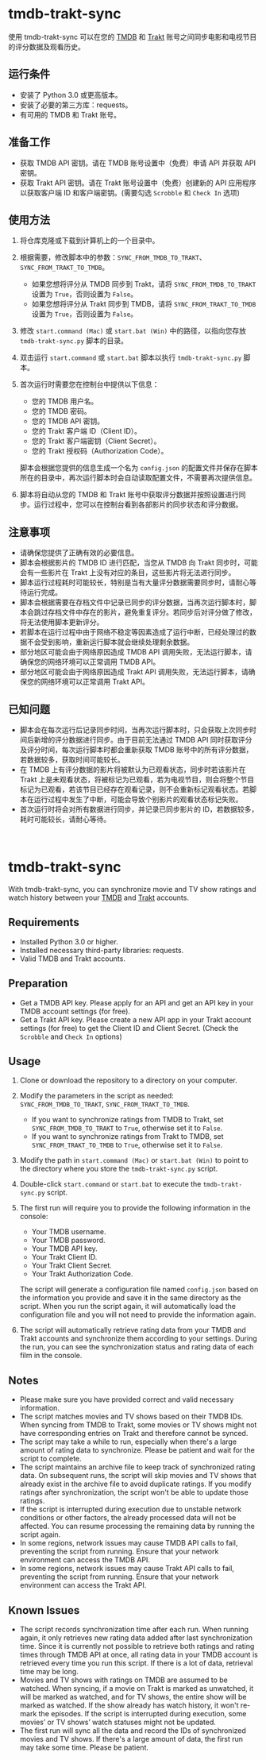# tmdb-trakt-sync
使用 tmdb-trakt-sync 可以在您的 [TMDB](https://www.themoviedb.org/) 和 [Trakt](https://trakt.tv/) 账号之间同步电影和电视节目的评分数据及观看历史。

## 运行条件
- 安装了 Python 3.0 或更高版本。
- 安装了必要的第三方库：requests。
- 有可用的 TMDB 和 Trakt 账号。

## 准备工作
- 获取 TMDB API 密钥。请在 TMDB 账号设置中（免费）申请 API 并获取 API 密钥。
- 获取 Trakt API 密钥。请在 Trakt 账号设置中（免费）创建新的 API 应用程序以获取客户端 ID 和客户端密钥。(需要勾选 `Scrobble` 和 `Check In` 选项)

## 使用方法
1. 将仓库克隆或下载到计算机上的一个目录中。
2. 根据需要，修改脚本中的参数：`SYNC_FROM_TMDB_TO_TRAKT`、`SYNC_FROM_TRAKT_TO_TMDB`。
   - 如果您想将评分从 TMDB 同步到 Trakt，请将 `SYNC_FROM_TMDB_TO_TRAKT` 设置为 `True`，否则设置为 `False`。
   - 如果您想将评分从 Trakt 同步到 TMDB，请将 `SYNC_FROM_TRAKT_TO_TMDB` 设置为 `True`，否则设置为 `False`。
3. 修改 `start.command (Mac)` 或 `start.bat (Win)` 中的路径，以指向您存放 `tmdb-trakt-sync.py` 脚本的目录。
4. 双击运行 `start.command` 或 `start.bat` 脚本以执行 `tmdb-trakt-sync.py` 脚本。
5. 首次运行时需要您在控制台中提供以下信息：

   - 您的 TMDB 用户名。
   - 您的 TMDB 密码。
   - 您的 TMDB API 密钥。
   - 您的 Trakt 客户端 ID（Client ID）。
   - 您的 Trakt 客户端密钥（Client Secret）。
   - 您的 Trakt 授权码（Authorization Code）。

   脚本会根据您提供的信息生成一个名为 `config.json` 的配置文件并保存在脚本所在的目录中，再次运行脚本时会自动读取配置文件，不需要再次提供信息。
6. 脚本将自动从您的 TMDB 和 Trakt 账号中获取评分数据并按照设置进行同步。运行过程中，您可以在控制台看到各部影片的同步状态和评分数据。

## 注意事项
- 请确保您提供了正确有效的必要信息。
- 脚本会根据影片的 TMDB ID 进行匹配，当您从 TMDB 向 Trakt 同步时，可能会有一些影片在 Trakt 上没有对应的条目，这些影片将无法进行同步。
- 脚本运行过程耗时可能较长，特别是当有大量评分数据需要同步时，请耐心等待运行完成。
- 脚本会根据需要在存档文件中记录已同步的评分数据，当再次运行脚本时，脚本会跳过存档文件中存在的影片，避免重复评分。若同步后对评分做了修改，将无法使用脚本更新评分。
- 若脚本在运行过程中由于网络不稳定等因素造成了运行中断，已经处理过的数据不会受到影响，重新运行脚本就会继续处理剩余数据。
- 部分地区可能会由于网络原因造成 TMDB API 调用失败，无法运行脚本，请确保您的网络环境可以正常调用 TMDB API。
- 部分地区可能会由于网络原因造成 Trakt API 调用失败，无法运行脚本，请确保您的网络环境可以正常调用 Trakt API。

## 已知问题
- 脚本会在每次运行后记录同步时间，当再次运行脚本时，只会获取上次同步时间后新增的评分数据进行同步。由于目前无法通过 TMDB API 同时获取评分及评分时间，每次运行脚本时都会重新获取 TMDB 账号中的所有评分数据，若数据较多，获取时间可能较长。
- 在 TMDB 上有评分数据的影片将被默认为已观看状态，同步时若该影片在 Trakt 上是未观看状态，将被标记为已观看，若为电视节目，则会将整个节目标记为已观看，若该节目已经存在观看记录，则不会重新标记观看状态。若脚本在运行过程中发生了中断，可能会导致个别影片的观看状态标记失败。
- 首次运行时将会对所有数据进行同步，并记录已同步影片的 ID，若数据较多，耗时可能较长，请耐心等待。
<br>

# tmdb-trakt-sync
With tmdb-trakt-sync, you can synchronize movie and TV show ratings and watch history between your [TMDB](https://www.themoviedb.org/) and [Trakt](https://trakt.tv/) accounts.

## Requirements
- Installed Python 3.0 or higher.
- Installed necessary third-party libraries: requests.
- Valid TMDB and Trakt accounts.

## Preparation
- Get a TMDB API key. Please apply for an API and get an API key in your TMDB account settings (for free).
- Get a Trakt API key. Please create a new API app in your Trakt account settings (for free) to get the Client ID and Client Secret. (Check the `Scrobble` and `Check In` options)

## Usage
1. Clone or download the repository to a directory on your computer.
2. Modify the parameters in the script as needed: `SYNC_FROM_TMDB_TO_TRAKT`, `SYNC_FROM_TRAKT_TO_TMDB`.
   - If you want to synchronize ratings from TMDB to Trakt, set `SYNC_FROM_TMDB_TO_TRAKT` to `True`, otherwise set it to `False`.
   - If you want to synchronize ratings from Trakt to TMDB, set `SYNC_FROM_TRAKT_TO_TMDB` to `True`, otherwise set it to `False`.
3. Modify the path in `start.command (Mac)` or `start.bat (Win)` to point to the directory where you store the `tmdb-trakt-sync.py` script.
4. Double-click `start.command` or `start.bat` to execute the `tmdb-trakt-sync.py` script.
5. The first run will require you to provide the following information in the console:

   - Your TMDB username.
   - Your TMDB password.
   - Your TMDB API key.
   - Your Trakt Client ID.
   - Your Trakt Client Secret.
   - Your Trakt Authorization Code.

   The script will generate a configuration file named `config.json` based on the information you provide and save it in the same directory as the script. When you run the script again, it will automatically load the configuration file and you will not need to provide the information again.
6. The script will automatically retrieve rating data from your TMDB and Trakt accounts and synchronize them according to your settings. During the run, you can see the synchronization status and rating data of each film in the console.

## Notes
- Please make sure you have provided correct and valid necessary information.
- The script matches movies and TV shows based on their TMDB IDs. When syncing from TMDB to Trakt, some movies or TV shows might not have corresponding entries on Trakt and therefore cannot be synced.
- The script may take a while to run, especially when there's a large amount of rating data to synchronize. Please be patient and wait for the script to complete.
- The script maintains an archive file to keep track of synchronized rating data. On subsequent runs, the script will skip movies and TV shows that already exist in the archive file to avoid duplicate ratings. If you modify ratings after synchronization, the script won't be able to update those ratings.
- If the script is interrupted during execution due to unstable network conditions or other factors, the already processed data will not be affected. You can resume processing the remaining data by running the script again.
- In some regions, network issues may cause TMDB API calls to fail, preventing the script from running. Ensure that your network environment can access the TMDB API.
- In some regions, network issues may cause Trakt API calls to fail, preventing the script from running. Ensure that your network environment can access the Trakt API.

## Known Issues
- The script records synchronization time after each run. When running again, it only retrieves new rating data added after last synchronization time. Since it is currently not possible to retrieve both ratings and rating times through TMDB API at once, all rating data in your TMDB account is retrieved every time you run this script. If there is a lot of data, retrieval time may be long.
- Movies and TV shows with ratings on TMDB are assumed to be watched. When syncing, if a movie on Trakt is marked as unwatched, it will be marked as watched, and for TV shows, the entire show will be marked as watched. If the show already has watch history, it won't re-mark the episodes. If the script is interrupted during execution, some movies’ or TV shows’ watch statuses might not be updated.
- The first run will sync all the data and record the IDs of synchronized movies and TV shows. If there's a large amount of data, the first run may take some time. Please be patient.
